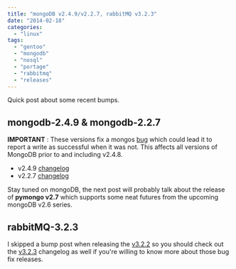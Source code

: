 ```yaml
---
title: "mongoDB v2.4.9/v2.2.7, rabbitMQ v3.2.3"
date: "2014-02-18"
categories: 
  - "linux"
tags: 
  - "gentoo"
  - "mongodb"
  - "nosql"
  - "portage"
  - "rabbitmq"
  - "releases"
---
```


Quick post about some recent bumps.

## mongodb-2.4.9 & mongodb-2.2.7

**IMPORTANT** : These versions fix a mongos [bug](https://jira.mongodb.org/browse/SERVER-12146) which could lead it to report a write as successful when it was not. This affects all versions of MongoDB prior to and including v2.4.8.

- v2.4.9 [changelog](https://jira.mongodb.org/browse/SERVER/fixforversion/13116)
- v2.2.7 [changelog](https://jira.mongodb.org/browse/SERVER/fixforversion/12902)

Stay tuned on mongoDB, the next post will probably talk about the release of **pymongo v2.7** which supports some neat futures from the upcoming mongoDB v2.6 series.

## rabbitMQ-3.2.3

I skipped a bump post when releasing the [v3.2.2](http://www.rabbitmq.com/release-notes/README-3.2.2.txt) so you should check out the [v3.2.3](http://www.rabbitmq.com/release-notes/README-3.2.3.txt) changelog as well if you're willing to know more about those bug fix releases.
